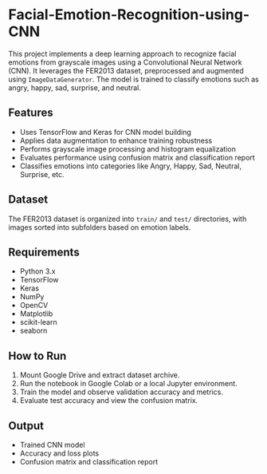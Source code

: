 # Facial-Emotion-Recognition-using-CNN
This project implements a deep learning approach to recognize facial emotions from grayscale images using a Convolutional Neural Network (CNN). It leverages the FER2013 dataset, preprocessed and augmented using `ImageDataGenerator`. The model is trained to classify emotions such as angry, happy, sad, surprise, and neutral.

## Features

- Uses TensorFlow and Keras for CNN model building
- Applies data augmentation to enhance training robustness
- Performs grayscale image processing and histogram equalization
- Evaluates performance using confusion matrix and classification report
- Classifies emotions into categories like Angry, Happy, Sad, Neutral, Surprise, etc.

## Dataset

The FER2013 dataset is organized into `train/` and `test/` directories, with images sorted into subfolders based on emotion labels.

## Requirements

- Python 3.x
- TensorFlow
- Keras
- NumPy
- OpenCV
- Matplotlib
- scikit-learn
- seaborn

## How to Run

1. Mount Google Drive and extract dataset archive.
2. Run the notebook in Google Colab or a local Jupyter environment.
3. Train the model and observe validation accuracy and metrics.
4. Evaluate test accuracy and view the confusion matrix.

## Output

- Trained CNN model
- Accuracy and loss plots
- Confusion matrix and classification report
